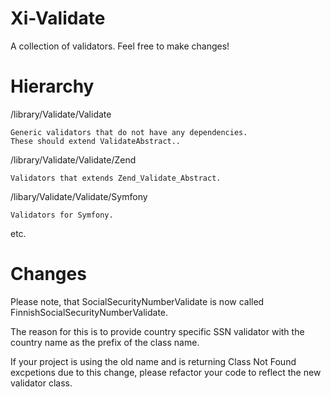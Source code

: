 Xi-Validate
===========

A collection of validators.
Feel free to make changes!

Hierarchy
=========

/library/Validate/Validate

    Generic validators that do not have any dependencies.
    These should extend ValidateAbstract..

/library/Validate/Validate/Zend

    Validators that extends Zend_Validate_Abstract.

/libary/Validate/Validate/Symfony

    Validators for Symfony.

etc.

Changes
=======

Please note, that SocialSecurityNumberValidate is now called FinnishSocialSecurityNumberValidate.

The reason for this is to provide country specific SSN validator with the country name as the prefix of the class name.

If your project is using the old name and is returning Class Not Found excpetions due to this change, please refactor your code to reflect the new validator class.